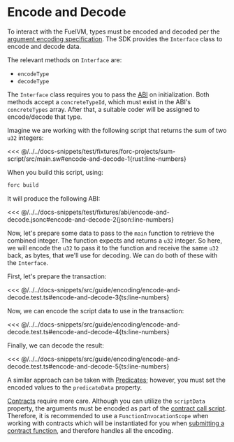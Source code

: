 # Encode and Decode

To interact with the FuelVM, types must be encoded and decoded per the [argument encoding specification](https://docs.fuel.network/docs/specs/abi/argument-encoding/). The SDK provides the `Interface` class to encode and decode data.

The relevant methods on `Interface` are:

- `encodeType`
- `decodeType`

The `Interface` class requires you to pass the [ABI](https://docs.fuel.network/docs/specs/abi/json-abi-format/) on initialization. Both methods accept a `concreteTypeId`, which must exist in the ABI's `concreteTypes` array. After that, a suitable coder will be assigned to encode/decode that type.

Imagine we are working with the following script that returns the sum of two `u32` integers:

<<< @/../../docs-snippets/test/fixtures/forc-projects/sum-script/src/main.sw#encode-and-decode-1{rust:line-numbers}

When you build this script, using:

```sh
forc build
```

It will produce the following ABI:

<<< @/../../docs-snippets/test/fixtures/abi/encode-and-decode.jsonc#encode-and-decode-2{json:line-numbers}

Now, let's prepare some data to pass to the `main` function to retrieve the combined integer. The function expects and returns a `u32` integer. So here, we will encode the `u32` to pass it to the function and receive the same `u32` back, as bytes, that we'll use for decoding. We can do both of these with the `Interface`.

First, let's prepare the transaction:

<<< @/../../docs-snippets/src/guide/encoding/encode-and-decode.test.ts#encode-and-decode-3{ts:line-numbers}

Now, we can encode the script data to use in the transaction:

<<< @/../../docs-snippets/src/guide/encoding/encode-and-decode.test.ts#encode-and-decode-4{ts:line-numbers}

Finally, we can decode the result:

<<< @/../../docs-snippets/src/guide/encoding/encode-and-decode.test.ts#encode-and-decode-5{ts:line-numbers}

A similar approach can be taken with [Predicates](../predicates/index.md); however, you must set the encoded values to the `predicateData` property.

[Contracts](../contracts/index.md) require more care. Although you can utilize the `scriptData` property, the arguments must be encoded as part of the [contract call script](https://docs.fuel.network/docs/sway/sway-program-types/smart_contracts/#calling-a-smart-contract-from-a-script). Therefore, it is recommended to use a `FunctionInvocationScope` when working with contracts which will be instantiated for you when [submitting a contract function](../contracts/methods.md), and therefore handles all the encoding.
